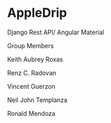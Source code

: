 # AppleDrip
Django Rest API/ Angular Material

Group Members

Keith Aubrey Roxas

Renz C. Radovan

Vincent Guerzon

Neil John Templanza

Ronald Mendoza
